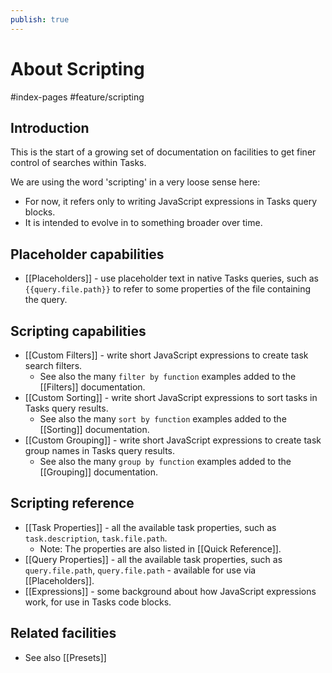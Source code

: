 ```yaml
---
publish: true
---
```


# About Scripting

<span class="related-pages">#index-pages #feature/scripting</span>

## Introduction

This is the start of a growing set of documentation on facilities to get finer control of searches within Tasks.

We are using the word 'scripting' in a very loose sense here:

- For now, it refers only to writing JavaScript expressions in Tasks query blocks.
- It is intended to evolve in to something broader over time.

## Placeholder capabilities

- [[Placeholders]] - use placeholder text in native Tasks queries, such as  `{{query.file.path}}` to refer to some properties of the file containing the query.

## Scripting capabilities

- [[Custom Filters]] - write short JavaScript expressions to create task search filters.
  - See also the many `filter by function` examples added to the [[Filters]] documentation.
- [[Custom Sorting]] - write short JavaScript expressions to sort tasks in Tasks query results.
  - See also the many `sort by function` examples added to the [[Sorting]] documentation.
- [[Custom Grouping]] - write short JavaScript expressions to create task group names in Tasks query results.
  - See also the many `group by function` examples added to the [[Grouping]] documentation.

## Scripting reference

- [[Task Properties]] - all the available task properties, such as `task.description`,  `task.file.path`.
  - Note: The properties are also listed in [[Quick Reference]].
- [[Query Properties]] - all the available task properties, such as  `query.file.path`,  `query.file.path` - available for use via [[Placeholders]].
- [[Expressions]] - some background about how JavaScript expressions work, for use in Tasks code blocks.

## Related facilities

- See also [[Presets]]
